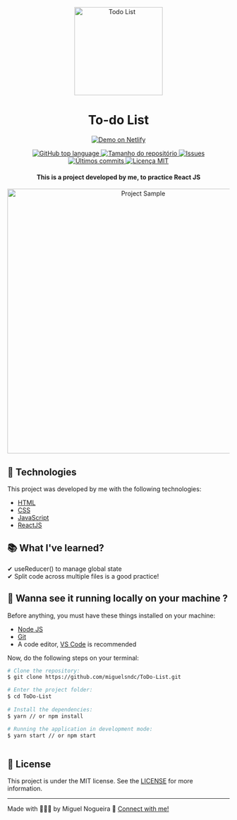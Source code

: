 <p align=center>
  <img src="https://res.cloudinary.com/db9t2jrhe/image/upload/v1614617742/to-do-list_iytse7.svg" alt="Todo List" width="200">
</p>

<h1 align="center">To-do List</h1>

<p align="center">
  <a href="https://miguelsndc-todo-list.netlify.app/" target="_blank">
    <img alt="Demo on Netlify" src="https://res.cloudinary.com/dx3vxwusq/image/upload/v1611013043/netflify_nahquj.png">
  </a>
</p>
<p align="center">
  <a href="#language">
    <img alt="GitHub top language" src="https://img.shields.io/github/languages/top/miguelsndc/todo-list">
  </a>
  
  <a href="#repository-size">
    <img src="https://img.shields.io/github/repo-size/miguelsndc/todo-list" alt="Tamanho do repositório" >
  </a>
  
  <a href="https://github.com/miguelsndc/public-photo-gallery/issues">
    <img src="https://img.shields.io/bitbucket/issues-raw/miguelsndc/todo-list" alt="Issues">
  </a>
  
  <a href="https://github.com/miguelsndc/public-photo-gallery/graphs/commit-activity">
    <img src="https://img.shields.io/github/last-commit/miguelsndc/todo-list" alt="Últimos commits">
  </a>
  
  <a href="https://github.com/miguelsndc/public-photo-gallery/blob/main/LICENSE">
    <img src="https://img.shields.io/github/license/miguelsndc/todo-list" alt="Licença MIT">
  </a>
</p>


<h4 align="center">
 This is a project developed by me, to practice React JS
</h4>

<p align="center">
  <a href="https://miguelsndc-todo-list.netlify.app/" target="_blank">
    <img alt="Project Sample" src="https://res.cloudinary.com/db9t2jrhe/image/upload/v1614618401/todoListPrint_ljfoha.png" width="600">
  </a>
</p>


## 🚀 Technologies 
This project was developed by me with the following technologies:

- [HTML](https://developer.mozilla.org/pt-BR/docs/Web/HTML)
- [CSS](https://developer.mozilla.org/pt-BR/docs/Web/CSS)
- [JavaScript](https://developer.mozilla.org/pt-BR/docs/Web/JavaScript)
- [ReactJS](https://reactjs.org)

## 📚 What I've learned?

✔ useReducer() to manage global state<br>
✔ Split code across multiple files is a good practice!<br>

## :rocket: Wanna see it running locally on your machine ?

Before anything, you must have these things installed on your machine:
- [Node JS](https://nodejs.org/en/)
- [Git](https://git-scm.com/)
- A code editor, [VS Code](https://code.visualstudio.com/) is recommended

Now, do the following steps on your terminal:

```bash
# Clone the repository:
$ git clone https://github.com/miguelsndc/ToDo-List.git

# Enter the project folder:
$ cd ToDo-List
  
# Install the dependencies:
$ yarn // or npm install

# Running the application in development mode:
$ yarn start // or npm start
  
```

## 📝 License

This project is under the MIT license. See the [LICENSE](https://github.com/miguelsndc/public-photo-gallery/blob/main/LICENSE) for more information.

---

Made with 👨🏽‍💻 by Miguel Nogueira 💖 [Connect with me!](https://www.linkedin.com/in/miguel-nogueira-a5a28a1b5/)
